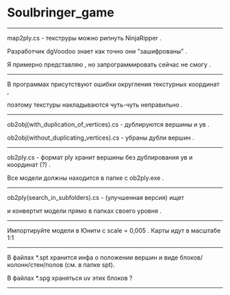 # Soulbringer_game

**************************************************************************************************

map2ply.cs - текструры можно рипнуть NinjaRipper .

Разработчик dgVoodoo знает как точно они "зашифрованы" .

Я примерно представляю , но запрограммировать сейчас не смогу .

****************************************************************************************************
В программах присутствуют ошибки округления текстурных координат ,

поэтому текстуры накладываются чуть-чуть неправильно .

**************************************************************************************************

ob2obj(with_duplication_of_vertices).cs - дублируются вершины и ув .

ob2obj(without_duplicating_vertices).cs - убраны дубли вершин .

**************************************************************************************************

ob2ply.cs - формат ply хранит вершины без дублирования ув и координат (?) .

Все модели должны находится в папке с ob2ply.exe .

**************************************************************************************************

ob2ply(search_in_subfolders).cs - (улучшенная версия) ищет

и конвертит модели прямо в папках своего уровня .

**************************************************************************************************

Импортируйте модели в Юнити с scale = 0,005 . Карты идут в масштабе 1:1

**************************************************************************************************

В файлах *.spt хранится инфа о положении вершин и виде блоков/колонн/стен/полов (см. в папке spt).

В файлах *.spg храняться uv этих блоков ?

**************************************************************************************************

